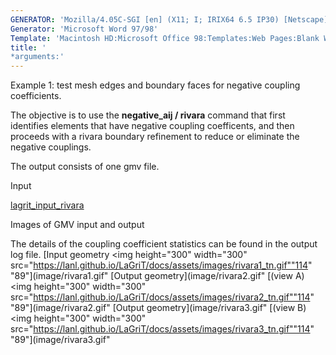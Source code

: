 ```yaml
---
GENERATOR: 'Mozilla/4.05C-SGI [en] (X11; I; IRIX64 6.5 IP30) [Netscape]'
Generator: 'Microsoft Word 97/98'
Template: 'Macintosh HD:Microsoft Office 98:Templates:Web Pages:Blank Web Page'
title: '
*arguments:'
---
```


Example 1: test mesh edges and boundary faces for negative coupling
coefficients.


 The objective is to use the **negative\_aij / rivara** command that
 first identifies elements that have negative coupling coefficents, and
 then proceeds with a rivara boundary refinement to reduce or eliminate
 the negative couplings.

 The output consists of one gmv file.

Input

 [lagrit\_input\_rivara](../lagrit_input_rivara)

Images of GMV input and output

 The details of the coupling coefficient statistics can be found in the
 output log file.
[Input geometry 
<img height="300" width="300" src="https://lanl.github.io/LaGriT/docs/assets/images/rivara1_tn.gif""114"
"89"](image/rivara1.gif"
[Output geometry](image/rivara2.gif"
[(view A)
<img height="300" width="300" src="https://lanl.github.io/LaGriT/docs/assets/images/rivara2_tn.gif""114"
"89"](image/rivara2.gif"
[Output geometry](image/rivara3.gif"
[(view B)
<img height="300" width="300" src="https://lanl.github.io/LaGriT/docs/assets/images/rivara3_tn.gif""114"
"89"](image/rivara3.gif"
